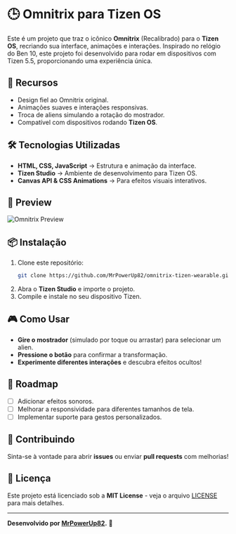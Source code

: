# 🕒 Omnitrix para Tizen OS

Este é um projeto que traz o icônico **Omnitrix** (Recalibrado) para o **Tizen OS**, recriando sua interface, animações e interações. Inspirado no relógio do Ben 10, este projeto foi desenvolvido para rodar em dispositivos com Tizen 5.5, proporcionando uma experiência única.

## 🚀 Recursos

- Design fiel ao Omnitrix original.
- Animações suaves e interações responsivas.
- Troca de aliens simulando a rotação do mostrador.
- Compatível com dispositivos rodando **Tizen OS**.

## 🛠️ Tecnologias Utilizadas

- **HTML, CSS, JavaScript** → Estrutura e animação da interface.
- **Tizen Studio** → Ambiente de desenvolvimento para Tizen OS.
- **Canvas API & CSS Animations** → Para efeitos visuais interativos.

## 📸 Preview

![Omnitrix Preview](https://example.com/omnitrix-preview.gif)

## 📦 Instalação

1. Clone este repositório:
   ```bash
   git clone https://github.com/MrPowerUp82/omnitrix-tizen-wearable.git
   ```
2. Abra o **Tizen Studio** e importe o projeto.
3. Compile e instale no seu dispositivo Tizen.

## 🎮 Como Usar

- **Gire o mostrador** (simulado por toque ou arrastar) para selecionar um alien.
- **Pressione o botão** para confirmar a transformação.
- **Experimente diferentes interações** e descubra efeitos ocultos!

## 📌 Roadmap

- [ ] Adicionar efeitos sonoros.
- [ ] Melhorar a responsividade para diferentes tamanhos de tela.
- [ ] Implementar suporte para gestos personalizados.

## 🤝 Contribuindo

Sinta-se à vontade para abrir **issues** ou enviar **pull requests** com melhorias!

## 📜 Licença

Este projeto está licenciado sob a **MIT License** - veja o arquivo [LICENSE](LICENSE.md) para mais detalhes.

---
**Desenvolvido por [MrPowerUp82](https://github.com/MrPowerUp82).** 👾
